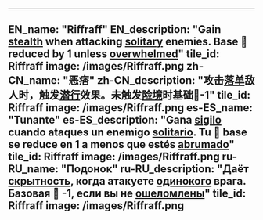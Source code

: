 ---

EN_name: "Riffraff"
EN_description: "Gain <u>stealth</u> when attacking <u>solitary</u> enemies. Base 🔸 reduced by 1 unless <u>overwhelmed</u>"
tile_id: Riffraff
image: /images/Riffraff.png
zh-CN_name: "恶痞"
zh-CN_description: "攻击<u>落单</u>敌人时，触发<u>潜行</u>效果。未触发<u>险境</u>时基础🔸-1"
tile_id: Riffraff
image: /images/Riffraff.png
es-ES_name: "Tunante"
es-ES_description: "Gana <u>sigilo</u> cuando ataques un enemigo <u>solitario</u>. Tu 🔸 base se reduce en 1 a menos que estés <u>abrumado</u>"
tile_id: Riffraff
image: /images/Riffraff.png
ru-RU_name: "Подонок"
ru-RU_description: "Даёт <u>скрытность</u>, когда атакуете <u>одинокого</u> врага. Базовая 🔸 -1, если вы не <u>ошеломлены</u>"
tile_id: Riffraff
image: /images/Riffraff.png
---